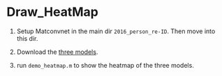 # Draw_HeatMap
1. Setup Matconvnet in the main dir `2016_person_re-ID`. Then move into this dir.

2. Download the [three models](https://drive.google.com/open?id=0B0VOCNYh8HeRaXhkd1d5T2MtRXM).

3. run `demo_heatmap.m` to show the heatmap of the three models.
